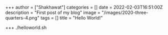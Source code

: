 +++
author = ["Shakhawat"]
categories = []
date = 2022-02-03T16:51:00Z
description = "First post of my blog"
image = "/images/2020-three-quarters-4.png"
tags = []
title = "Hello World!"

+++
    ./helloworld.sh